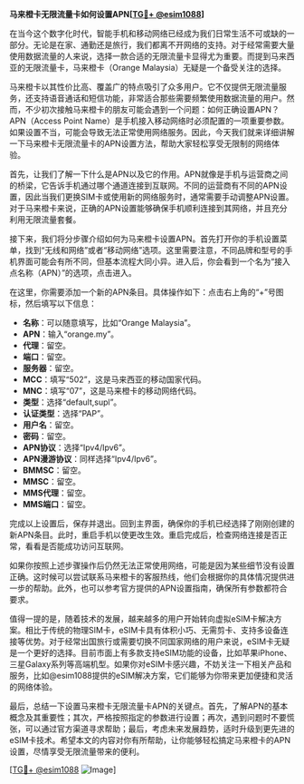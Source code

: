 **马来橙卡无限流量卡如何设置APN[[TG💪+ @esim1088](https://t.me/s/esim1088)]**

在当今这个数字化时代，智能手机和移动网络已经成为我们日常生活不可或缺的一部分。无论是在家、通勤还是旅行，我们都离不开网络的支持。对于经常需要大量使用数据流量的人来说，选择一款合适的无限流量卡显得尤为重要。而提到马来西亚的无限流量卡，马来橙卡（Orange Malaysia）无疑是一个备受关注的选择。

马来橙卡以其性价比高、覆盖广的特点吸引了众多用户。它不仅提供无限流量服务，还支持语音通话和短信功能，非常适合那些需要频繁使用数据流量的用户。然而，不少初次接触马来橙卡的朋友可能会遇到一个问题：如何正确设置APN？APN（Access Point Name）是手机接入移动网络时必须配置的一项重要参数。如果设置不当，可能会导致无法正常使用网络服务。因此，今天我们就来详细讲解一下马来橙卡无限流量卡的APN设置方法，帮助大家轻松享受无限制的网络体验。

首先，让我们了解一下什么是APN以及它的作用。APN就像是手机与运营商之间的桥梁，它告诉手机通过哪个通道连接到互联网。不同的运营商有不同的APN设置，因此当我们更换SIM卡或使用新的网络服务时，通常需要手动调整APN设置。对于马来橙卡来说，正确的APN设置能够确保手机顺利连接到其网络，并且充分利用无限流量套餐。

接下来，我们将分步骤介绍如何为马来橙卡设置APN。首先打开你的手机设置菜单，找到“无线和网络”或者“移动网络”选项。这里需要注意，不同品牌和型号的手机界面可能会有所不同，但基本流程大同小异。进入后，你会看到一个名为“接入点名称（APN）”的选项，点击进入。

在这里，你需要添加一个新的APN条目。具体操作如下：点击右上角的“+”号图标，然后填写以下信息：

- **名称**：可以随意填写，比如“Orange Malaysia”。
- **APN**：输入“orange.my”。
- **代理**：留空。
- **端口**：留空。
- **服务器**：留空。
- **MCC**：填写“502”，这是马来西亚的移动国家代码。
- **MNC**：填写“07”，这是马来橙卡的移动网络代码。
- **类型**：选择“default,supl”。
- **认证类型**：选择“PAP”。
- **用户名**：留空。
- **密码**：留空。
- **APN协议**：选择“Ipv4/Ipv6”。
- **APN漫游协议**：同样选择“Ipv4/Ipv6”。
- **BMMSC**：留空。
- **MMSC**：留空。
- **MMS代理**：留空。
- **MMS端口**：留空。

完成以上设置后，保存并退出。回到主界面，确保你的手机已经选择了刚刚创建的新APN条目。此时，重启手机以使更改生效。重启完成后，检查网络连接是否正常，看看是否能成功访问互联网。

如果你按照上述步骤操作后仍然无法正常使用网络，可能是因为某些细节没有设置正确。这时候可以尝试联系马来橙卡的客服热线，他们会根据你的具体情况提供进一步的帮助。此外，也可以参考官方提供的APN设置指南，确保所有参数都符合要求。

值得一提的是，随着技术的发展，越来越多的用户开始转向虚拟eSIM卡解决方案。相比于传统的物理SIM卡，eSIM卡具有体积小巧、无需剪卡、支持多设备连接等优势。对于经常出国旅行或需要切换不同国家网络的用户来说，eSIM卡无疑是一个更好的选择。目前市面上有多款支持eSIM功能的设备，比如苹果iPhone、三星Galaxy系列等高端机型。如果你对eSIM卡感兴趣，不妨关注一下相关产品和服务，比如@esim1088提供的eSIM解决方案，它们能够为你带来更加便捷和灵活的网络体验。

最后，总结一下设置马来橙卡无限流量卡APN的关键点。首先，了解APN的基本概念及其重要性；其次，严格按照指定的参数进行设置；再次，遇到问题时不要慌张，可以通过官方渠道寻求帮助；最后，考虑未来发展趋势，适时升级到更先进的eSIM卡技术。希望本文的内容对你有所帮助，让你能够轻松搞定马来橙卡的APN设置，尽情享受无限流量带来的便利。

[[TG💪+ @esim1088](https://t.me/s/esim1088) ![Image](https://i.postimg.cc/4NQfJmqS/Snipaste-2025-05-13-00-14-12.png)]